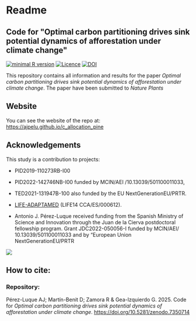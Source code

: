 # Readme 


## Code for "Optimal carbon partitioning drives sink potential dynamics of afforestation under climate change"

[![minimal R version](https://img.shields.io/badge/R%3E%3D-4.2.1-brightgreen.svg)](https://cran.r-project.org/) [![Licence](https://img.shields.io/github/license/mashape/apistatus.svg)](http://choosealicense.com/licenses/mit/) [![DOI](https://zenodo.org/badge/926511852.svg)](https://doi.org/10.5281/zenodo.14918748)


This repository contains all information and results for the paper 
*Optimal carbon partitioning drives sink potential dynamics of afforestation under climate change*. The paper have been submitted to *Nature Plants*

## Website
You can see the website of the repo at: https://ajpelu.github.io/c_allocation_pine 


## Acknowledgements 

This study is a contribution to projects:

- PID2019-110273RB-I00

- PID2022-142746NB-I00 funded by MCIN/AEI /10.13039/501100011033,

- TED2021-131947B-100 also funded by the EU NextGenerationEU/PRTR.

- [LIFE-ADAPTAMED](https://www.lifeadaptamed.eu/) (LIFE14 CCA/ES/000612). 

- Antonio J. Pérez-Luque received funding from the Spanish Ministry of Science and Innovation through the Juan de la Cierva postdoctoral fellowship program. Grant JDC2022-050056-I funded by MCIN/AEI/
10.13039/501100011033 and by “European Union NextGenerationEU/PRTR

![](https://lh3.googleusercontent.com/d/1mMqNhNAeIlEyY_QTjZZ7bLtV96pg0ww-=w910-h417-rw)



## How to cite: 

### Repository: 
Pérez-Luque AJ; Martín-Benit D; Zamora R & Gea-Izquierdo G. 2025. Code for *Optimal carbon partitioning drives sink potential dynamics of afforestation under climate change*. https://doi.org/10.5281/zenodo.7350714

